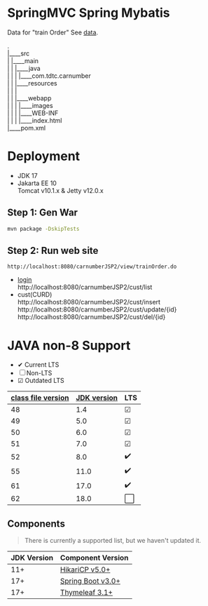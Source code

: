 SpringMVC Spring Mybatis
===============

Data for "train Order" See [data](https://github.com/xiaobin80/hlr_servlet/tree/v1.3/data).    
    
.        
|____src        
| |____main        
| | |____java        
| | | |____com.tdtc.carnumber        
| | |____resources        
| | |        
| | |____webapp        
| | | |____images       
| | | |____WEB-INF        
| | | |____index.html        
|____pom.xml        
        

# Deployment
- JDK 17
- Jakarta EE 10    
Tomcat v10.1.x & Jetty v12.0.x

## Step 1: Gen War
```bash
mvn package -DskipTests
```

## Step 2: Run web site
    http://localhost:8080/carnumberJSP2/view/trainOrder.do    
- [login](http://localhost:8080/carnumberJSP2/login)    
    http://localhost:8080/carnumberJSP2/cust/list
- cust(CURD)    
http://localhost:8080/carnumberJSP2/cust/insert    
http://localhost:8080/carnumberJSP2/cust/update/{id}    
http://localhost:8080/carnumberJSP2/cust/del/{id}    


# JAVA non-8 Support
- &#10004; Current LTS
- &#9744; Non-LTS
- &#9745; Outdated LTS

|[class file version](https://en.wikipedia.org/wiki/Java_class_file#General_layout)|[JDK version](https://www.oracle.com/java/technologies/java-se-support-roadmap.html)|LTS|
|-|-|-|
|48|1.4| &#9745; |
|49|5.0| &#9745; |
|50|6.0| &#9745; |
|51|7.0| &#9745; |
|52|8.0| :heavy_check_mark: |
|55|11.0| :heavy_check_mark: |
|61|17.0| :heavy_check_mark: |
|62|18.0| :white_large_square: |


## Components
> There is currently a supported list, but we haven't updated it.

|JDK Version|Component Version|
|-|-|
|11+|[HikariCP v5.0+](https://github.com/brettwooldridge/HikariCP/commit/1991355e6b20be04be2b2d9ff816c32c38937fd2)|
|17+|[Spring Boot v3.0+](https://spring.io/blog/2021/09/02/a-java-17-and-jakarta-ee-9-baseline-for-spring-framework-6)|
|17+|[Thymeleaf 3.1+](https://www.thymeleaf.org/doc/articles/thymeleaf31whatsnew.html)|
